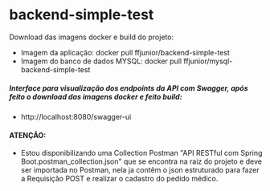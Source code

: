 # backend-simple-test

Download das imagens docker e build do projeto:

 - Imagem da aplicação:   docker pull ffjunior/backend-simple-test
 - Imagem do banco de dados MYSQL:  docker pull ffjunior/mysql-backend-simple-test


##### Interface para visualização dos endpoints da API com Swagger, após feito o download das imagens docker e feito build: #####
 - http://localhost:8080/swagger-ui

#### ATENÇÃO:

 - Estou disponibilizando uma Collection Postman "API RESTful com Spring Boot.postman_collection.json" que se encontra na raiz do projeto 
  e deve ser importada no Postman, nela ja contêm o json estruturado para fazer a Requisição POST e realizar o cadastro do pedido médico.
